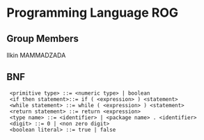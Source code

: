 # Programming Language ROG

## Group Members

Ilkin MAMMADZADA



## BNF
```
 <primitive type> ::= <numeric type> | boolean
 <if then statement>::= if ( <expression> ) <statement>
 <while statement> ::= while ( <expression> ) <statement>
 <return statement> ::= return <expression>
 <type name> ::= <identifier> | <package name> . <identifier>
 <digit> ::= 0 | <non zero digit>
 <boolean literal> ::= true | false
 ```
